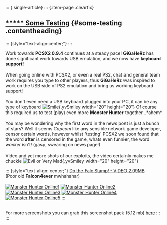 ::: {.single-article}
::: {.item-page .clearfix}
## [\*\*\*\*\* Some Testing](/139-some-testing.html) {#some-testing .contentheading}

::: {style="text-align:center;"}
:::

Work towards **PCSX2 0.9.4** continues at a steady pace! **GiGaHeRz**
has done significant work towards USB emulation, and we now have
**keyboard support!**\
\
When going online with PCSX2, or even a real PS2, chat and general team
work requires you type to other players, thus **GiGaHeRz** was inspired
to work on the USB side of PS2 emulation and bring us working keyboard
support!\
\
You don\'t even need a USB keyboard plugged into your PC, it can be any
type of keyboard
![Smile](https://pcsx2.net/images/stories/frontend/smilies/smile.gif){.yvSmiley
width="20" height="20"} Of course this required us to test (play) even
more **Monster Hunter** together\...\*ahem\*\
\
You may be wondering why the first word in the news post is just a bunch
of stars? Well it seems *Capcom* like any sensible network game
developer, censor certain words, however whilst \'testing\' PCSX2 we
soon found that the word **after** is censored in the game, whats even
funnier, the word *wanker* isn\'t! (gasp, swearing on news page!)\
\
Video and yet more shots of our exploits, the video certainly makes me
chuckle ![Evil or Very
Mad](https://pcsx2.net/images/stories/frontend/smilies/evil.gif){.yvSmiley
width="20" height="20"}

::: {style="text-align: center;"}
[Do the Falc Stamp! - VIDEO
2.09MB](/images/stories/frontend/online/dothefalcstomp1.rar)\
(Poor old **Falcon4ever** mwhahahar)\
\
[![Monster Hunter
Online1](/images/stories/frontend/online/mhnkb_29tt.jpg)](/images/stories/frontend/online/mhnkb_29.jpg)
[![Monster Hunter
Online2](/images/stories/frontend/online/mhnkb_28tt.jpg)](/images/stories/frontend/online/mhnkb_28.jpg)\
[![Monster Hunter
Online3](/images/stories/frontend/online/mhnkb_27tt.jpg)](/images/stories/frontend/online/mhnkb_27.jpg)
[![Monster Hunter
Online4](/images/stories/frontend/online/mhnkb_26tt.jpg)](/images/stories/frontend/online/mhnkb_26.jpg)\
[![Monster Hunter
Online5](/images/stories/frontend/online/mhnkb_25tt.jpg)](/images/stories/frontend/online/mhnkb_25.jpg)
:::

\
For more screenshots you can grab this screenshot pack (5.12 mb)
[here](/images/stories/frontend/online/monster_hunter_screens.rar)
:::
:::
